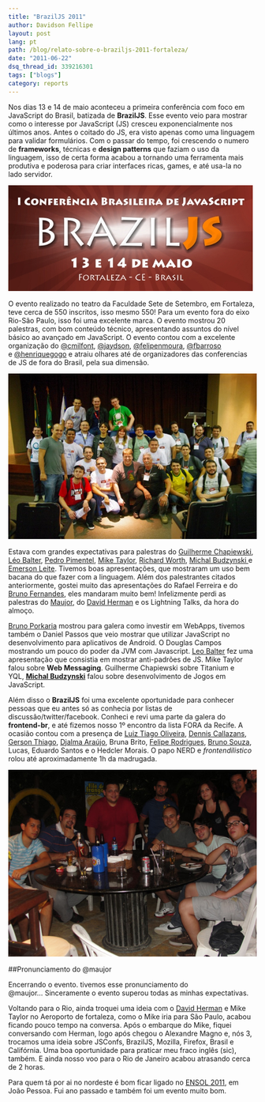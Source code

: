 ```yaml
---
title: "BrazilJS 2011"
author: Davidson Fellipe
layout: post
lang: pt
path: /blog/relato-sobre-o-braziljs-2011-fortaleza/
date: "2011-06-22"
dsq_thread_id: 339216301
tags: ["blogs"]
category: reports
---
```


Nos dias 13 e 14 de maio aconteceu a primeira conferência com foco em JavaScript do Brasil, batizada de **BrazilJS**. Esse evento veio para mostrar como o interesse por JavaScript (JS) cresceu exponencialmente nos últimos anos. Antes o coitado do JS, era visto apenas como uma linguagem para validar formulários. Com o passar do tempo, foi crescendo o numero de **frameworks**, técnicas e **design patterns** que faziam o uso da linguagem, isso de certa forma acabou a tornando uma ferramenta mais produtiva e poderosa para criar interfaces ricas, games, e até usa-la no lado servidor.

![](./banner-496.jpg)

O evento realizado no teatro da Faculdade Sete de Setembro, em Fortaleza, teve cerca de 550 inscritos, isso mesmo 550! Para um evento fora do eixo Rio-São Paulo, isso foi uma excelente marca. O evento mostrou 20 palestras, com bom conteúdo técnico, apresentando assuntos do nível básico ao avançado em JavaScript. O evento contou com a excelente organização do [@cmilfont][1], [@jaydson][2], [@felipenmoura][3], [@fbarroso][4] e [@henriquegogo][5] e atraiu olhares até de organizadores das conferencias de JS de fora do Brasil, pela sua dimensão.

[1]: http://twitter.com/#!/cmilfont
[2]: http://twitter.com/#!/jaydson
[3]: http://twitter.com/felipenmoura "Felipe Nascimento"
[4]: http://twitter.com/fbarroso "Barroso"
[5]: http://twitter.com/henriquegogo "Henrique Gogo"

![](./galera-braziljs-2011.jpg)

Estava com grandes expectativas para palestras do [Guilherme Chapiewski][7], [Léo Balter][8], [Pedro Pimentel][9], [Mike Taylor][10], [Richard Worth][11], [Michal Budzynski ][12]e [Emerson Leite][13]. Tivemos boas apresentações, que mostraram um uso bem bacana do que fazer com a linguagem. Além dos palestrantes citados anteriormente, gostei muito das apresentações do Rafael Ferreira e do [Bruno Fernandes][14], eles mandaram muito bem! Infelizmente perdi as palestras do [Maujor][15], do [David Herman][16] e os Lightning Talks, da hora do almoço.

[7]: http://twitter.com/#!/gchapiewski
[8]: http://twitter.com/#!/leobalter
[9]: http://twitter.com/#!/zukunftsalick
[10]: http://twitter.com/#!/miketaylr
[11]: http://twitter.com/#!/rworth
[12]: http://twitter.com/#!/michalbe
[13]: http://codificando.com/
[14]: http://twitter.com/#!/Porkaria
[15]: http://twitter.com/#!/maujor
[16]: http://twitter.com/#!/LittleCalculist

[Bruno Porkaria][17] mostrou para galera como investir em WebApps, tivemos também o Daniel Passos que veio mostrar que utilizar JavaScript no desenvolvimento para aplicativos de Android. O Douglas Campos mostrando um pouco do poder da JVM com Javascript. [Leo Balter][18] fez uma apresentação que consistia em mostrar anti-padrões de JS. Mike Taylor falou sobre **Web Messaging**. Guilherme Chapiewski sobre Titanium e YQL, **[Michal Budzynski][12]** falou sobre desenvolvimento de Jogos em JavaScript.

[17]: http://twitter.com/#!/porkaria
[18]: http://leobalter.net/

Além disso o **BrazilJS** foi uma excelente oportunidade para conhecer pessoas que eu antes só as conhecia por listas de discussão/twitter/facebook. Conheci e revi uma parte da galera do **frontend-br**, e até fizemos nosso 1º encontro da lista FORA da Recife. A ocasião contou com a presença de [Luiz Tiago Oliveira][19], [Dennis Callazans][20], [Gerson Thiago][21], [Djalma Araújo][22], Bruna Brito, [Felipe Rodrigues][23], [Bruno Souza][24], Lucas, Eduardo Santos e o Hedcler Morais. O papo NERD e _frontendilistico_ rolou até aproximadamente 1h da madrugada.

[19]: http://twitter.com/#!/luiztiago
[20]: http://twitter.com/#!/dannnish
[21]: http://twitter.com/#!/gersonthiago
[22]: http://twitter.com/#!/djalmaaraujo
[23]: http://twitter.com/#!/feliperodrigues
[24]: http://twitter.com/#!/brunosouza

![](./pernambuco-braziljs-2011.jpg)

##Pronunciamento do @maujor

Encerrando o evento. tivemos esse pronunciamento do @maujor… Sinceramente o evento superou todas as minhas expectativas.

Voltando para o Rio, ainda troquei uma ideia com o [David Herman][26] e Mike Taylor no Aeroporto de fortaleza, como o Mike iria para São Paulo, acabou ficando pouco tempo na conversa. Após o embarque do Mike, fiquei conversando com Herman, logo após chegou o Alexandre Magno e, nós 3, trocamos uma ideia sobre JSConfs, BrazilJS, Mozilla, Firefox, Brasil e Califórnia. Uma boa oportunidade para praticar meu fraco inglês (sic), também. E ainda nosso voo para o Rio de Janeiro acabou atrasando cerca de 2 horas.

[26]: http://twitter.com/#!/littlecalculist

Para quem tá por ai no nordeste é bom ficar ligado no [ENSOL 2011][27], em João Pessoa. Fui ano passado e também foi um evento muito bom.

[27]: http://www.ensol.org.br/
